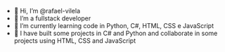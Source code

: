 - 👋 Hi, I’m @rafael-vilela
- 👀 I’m a fullstack developer
- 🌱 I’m currently learning code in Python, C#, HTML, CSS e JavaScript
- 💞️ I have built some projects in C# and Python and collaborate in some projects using HTML, CSS and JavaScript

<!---
rafael-vilela/rafael-vilela is a ✨ special ✨ repository because its `README.md` (this file) appears on your GitHub profile.
You can click the Preview link to take a look at your changes.
--->
